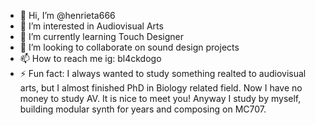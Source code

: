 - 👋 Hi, I’m @henrieta666
- 👀 I’m interested in Audiovisual Arts
- 🌱 I’m currently learning Touch Designer
- 💞️ I’m looking to collaborate on sound design projects
- 📫 How to reach me ig: bl4ckdogo
- ⚡ Fun fact: I always wanted to study something realted to audiovisual arts, but I almost finished PhD in Biology related field. Now I have no money to study AV. It is nice to meet you! Anyway I study by myself, building modular synth for years and composing on MC707.

<!---
henrieta666/henrieta666 is a ✨ special ✨ repository because its `README.md` (this file) appears on your GitHub profile.
You can click the Preview link to take a look at your changes.
--->
